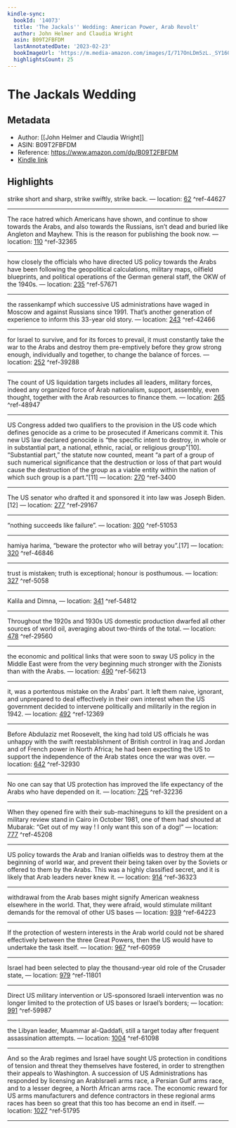 ```yaml
---
kindle-sync:
  bookId: '14073'
  title: 'The Jackals'' Wedding: American Power, Arab Revolt'
  author: John Helmer and Claudia Wright
  asin: B09T2FBFDM
  lastAnnotatedDate: '2023-02-23'
  bookImageUrl: 'https://m.media-amazon.com/images/I/717OnLDm5zL._SY160.jpg'
  highlightsCount: 25
---
```

# The Jackals Wedding
## Metadata
* Author: [[John Helmer and Claudia Wright]]
* ASIN: B09T2FBFDM
* Reference: https://www.amazon.com/dp/B09T2FBFDM
* [Kindle link](kindle://book?action=open&asin=B09T2FBFDM)

## Highlights
strike short and sharp, strike swiftly, strike back. — location: [62](kindle://book?action=open&asin=B09T2FBFDM&location=62) ^ref-44627

---
The race hatred which Americans have shown, and continue to show towards the Arabs, and also towards the Russians, isn’t dead and buried like Angleton and Mayhew. This is the reason for publishing the book now. — location: [110](kindle://book?action=open&asin=B09T2FBFDM&location=110) ^ref-32365

---
how closely the officials who have directed US policy towards the Arabs have been following the geopolitical calculations, military maps, oilfield blueprints, and political operations of the German general staff, the OKW of the 1940s. — location: [235](kindle://book?action=open&asin=B09T2FBFDM&location=235) ^ref-57671

---
the rassenkampf which successive US administrations have waged in Moscow and against Russians since 1991. That’s another generation of experience to inform this 33-year old story. — location: [243](kindle://book?action=open&asin=B09T2FBFDM&location=243) ^ref-42466

---
for Israel to survive, and for its forces to prevail, it must constantly take the war to the Arabs and destroy them pre-emptively before they grow strong enough, individually and together, to change the balance of forces. — location: [252](kindle://book?action=open&asin=B09T2FBFDM&location=252) ^ref-39288

---
The count of US liquidation targets includes all leaders, military forces, indeed any organized force of Arab nationalism, support, assembly, even thought, together with the Arab resources to finance them. — location: [265](kindle://book?action=open&asin=B09T2FBFDM&location=265) ^ref-48947

---
US Congress added two qualifiers to the provision in the US code which defines genocide as a crime to be prosecuted if Americans commit it. This new US law declared genocide is “the specific intent to destroy, in whole or in substantial part, a national, ethnic, racial, or religious group”[10]. “Substantial part,” the statute now counted, meant “a part of a group of such numerical significance that the destruction or loss of that part would cause the destruction of the group as a viable entity within the nation of which such group is a part.”[11] — location: [270](kindle://book?action=open&asin=B09T2FBFDM&location=270) ^ref-3400

---
The US senator who drafted it and sponsored it into law was Joseph Biden.[12] — location: [277](kindle://book?action=open&asin=B09T2FBFDM&location=277) ^ref-29167

---
“nothing succeeds like failure”. — location: [300](kindle://book?action=open&asin=B09T2FBFDM&location=300) ^ref-51053

---
hamiya harima, “beware the protector who will betray you”.[17] — location: [320](kindle://book?action=open&asin=B09T2FBFDM&location=320) ^ref-46846

---
trust is mistaken; truth is exceptional; honour is posthumous. — location: [327](kindle://book?action=open&asin=B09T2FBFDM&location=327) ^ref-5058

---
Kalila and Dimna, — location: [341](kindle://book?action=open&asin=B09T2FBFDM&location=341) ^ref-54812

---
Throughout the 1920s and 1930s US domestic production dwarfed all other sources of world oil, averaging about two-thirds of the total. — location: [478](kindle://book?action=open&asin=B09T2FBFDM&location=478) ^ref-29560

---
the economic and political links that were soon to sway US policy in the Middle East were from the very beginning much stronger with the Zionists than with the Arabs. — location: [490](kindle://book?action=open&asin=B09T2FBFDM&location=490) ^ref-56213

---
it, was a portentous mistake on the Arabs’ part. It left them naive, ignorant, and unprepared to deal effectively in their own interest when the US government decided to intervene politically and militarily in the region in 1942. — location: [492](kindle://book?action=open&asin=B09T2FBFDM&location=492) ^ref-12369

---
Before Abdulaziz met Roosevelt, the king had told US officials he was unhappy with the swift reestablishment of British control in Iraq and Jordan and of French power in North Africa; he had been expecting the US to support the independence of the Arab states once the war was over. — location: [642](kindle://book?action=open&asin=B09T2FBFDM&location=642) ^ref-32930

---
No one can say that US protection has improved the life expectancy of the Arabs who have depended on it. — location: [725](kindle://book?action=open&asin=B09T2FBFDM&location=725) ^ref-32236

---
When they opened fire with their sub-machineguns to kill the president on a military review stand in Cairo in October 1981, one of them had shouted at Mubarak: “Get out of my way ! I only want this son of a dog!” — location: [777](kindle://book?action=open&asin=B09T2FBFDM&location=777) ^ref-45208

---
US policy towards the Arab and Iranian oilfields was to destroy them at the beginning of world war, and prevent their being taken over by the Soviets or offered to them by the Arabs. This was a highly classified secret, and it is likely that Arab leaders never knew it. — location: [914](kindle://book?action=open&asin=B09T2FBFDM&location=914) ^ref-36323

---
withdrawal from the Arab bases might signify American weakness elsewhere in the world. That, they were afraid, would stimulate militant demands for the removal of other US bases — location: [939](kindle://book?action=open&asin=B09T2FBFDM&location=939) ^ref-64223

---
If the protection of western interests in the Arab world could not be shared effectively between the three Great Powers, then the US would have to undertake the task itself. — location: [967](kindle://book?action=open&asin=B09T2FBFDM&location=967) ^ref-60959

---
Israel had been selected to play the thousand-year old role of the Crusader state, — location: [979](kindle://book?action=open&asin=B09T2FBFDM&location=979) ^ref-11801

---
Direct US military intervention or US-sponsored Israeli intervention was no longer limited to the protection of US bases or Israel’s borders; — location: [991](kindle://book?action=open&asin=B09T2FBFDM&location=991) ^ref-59987

---
the Libyan leader, Muammar al-Qaddafi, still a target today after frequent assassination attempts. — location: [1004](kindle://book?action=open&asin=B09T2FBFDM&location=1004) ^ref-61098

---
And so the Arab regimes and Israel have sought US protection in conditions of tension and threat they themselves have fostered, in order to strengthen their appeals to Washington. A succession of US Administrations has responded by licensing an ArabIsraeli arms race, a Persian Gulf arms race, and to a lesser degree, a North African arms race. The economic reward for US arms manufacturers and defence contractors in these regional arms races has been so great that this too has become an end in itself. — location: [1027](kindle://book?action=open&asin=B09T2FBFDM&location=1027) ^ref-51795

---
